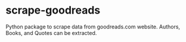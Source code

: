 # scrape-goodreads
Python package to scrape data from goodreads.com website. Authors, Books, and Quotes can be extracted.
